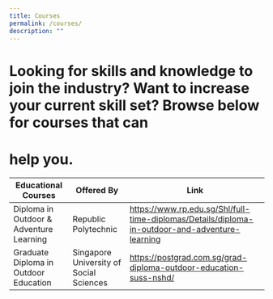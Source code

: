 ```yaml
---
title: Courses
permalink: /courses/
description: ""
---
```

# Looking for skills and knowledge to join the industry? Want to increase your current skill set? Browse below for courses that can  
# help you.



| Educational Courses | Offered By | Link |
| -------- | -------- | -------- |
| Diploma in Outdoor & Adventure Learning | Republic Polytechnic| https://www.rp.edu.sg/Shl/full-time-diplomas/Details/diploma-in-outdoor-and-adventure-learning     |
| Graduate Diploma in Outdoor Education | Singapore University of Social Sciences | https://postgrad.com.sg/grad-diploma-outdoor-education-suss-nshd/